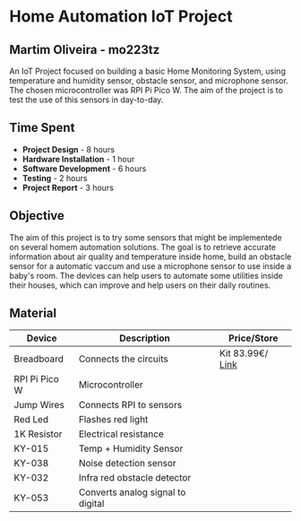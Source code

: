 # Home Automation IoT Project

## Martim Oliveira - mo223tz
An IoT Project focused on building a basic Home Monitoring System, using temperature and humidity sensor, obstacle sensor, and microphone sensor.  The chosen microcontroller was RPI Pi Pico W. The aim of the project is to test the use of this sensors in day-to-day. 


## Time Spent

- **Project Design** - 8 hours
- **Hardware Installation** - 1 hour
- **Software Development** - 6 hours
- **Testing** - 2 hours
- **Project Report** - 3 hours


## Objective 

The aim of this project is to try some sensors that might be implementede on several homem automation solutions. The goal is to retrieve accurate information about air quality and temperature inside home, build an obstacle sensor for a automatic vaccum and use a microphone sensor to use inside a baby's room. The devices can help users to automate some utilities inside their houses, which can improve and help users on their daily routines. 

## Material

|  **Device**     |            **Description**           |      **Price/Store**          |
| --------------- | -------------------------------------|-------------------------------|          
|  Breadboard     | Connects the circuits                |     Kit 83.99€/ [Link](https://www.amazon.com/SunFounder-Raspberry-Beginners-Software-Engineer/dp/B093B9R6NL)  |
|  RPI Pi Pico W  | Microcontroller                      |
|  Jump Wires     | Connects RPI to sensors              |
|  Red Led        | Flashes red light                    |
|  1K Resistor    | Electrical resistance                |  
|  KY-015         | Temp + Humidity Sensor               |
|  KY-038         | Noise detection sensor               |
|  KY-032         | Infra red obstacle detector          |
|  KY-053         | Converts analog signal to digital    |
